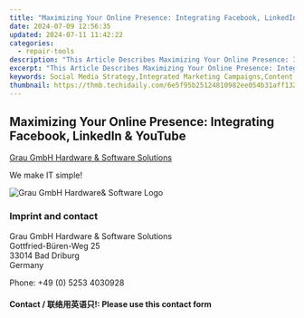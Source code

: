 ```yaml
---
title: "Maximizing Your Online Presence: Integrating Facebook, LinkedIn & YouTube"
date: 2024-07-09 12:56:35
updated: 2024-07-11 11:42:22
categories:
  - repair-tools
description: "This Article Describes Maximizing Your Online Presence: Integrating Facebook, LinkedIn & YouTube"
excerpt: "This Article Describes Maximizing Your Online Presence: Integrating Facebook, LinkedIn & YouTube"
keywords: Social Media Strategy,Integrated Marketing Campaigns,Content Creation for Social Platforms,Cross-Platform Advertising Strategies,LinkedIn Marketing Tips,Facebook Advertising Techniques,YouTube Content Optimization
thumbnail: https://thmb.techidaily.com/6e5f95b25124810982ee054b31aff132061c491b9479b9ba216941d7d9600153.jpg
---
```


## Maximizing Your Online Presence: Integrating Facebook, LinkedIn & YouTube

[Grau GmbH Hardware & Software Solutions](https://main.grauonline.de/)

We make IT simple!

![Grau GmbH Hardware& Software Logo](https://main.grauonline.de/wp-content/uploads/2021/05/output-onlinepngtools.png)

### Imprint and contact

 Grau GmbH Hardware & Software Solutions  
 Gottfried-Büren-Weg 25  
 33014 Bad Driburg  
 Germany

Phone: +49 (0) 5253 4030928

#### Contact / 联络用英语只!: Please use this contact form

<ins class="adsbygoogle"
     style="display:block"
     data-ad-format="autorelaxed"
     data-ad-client="ca-pub-7571918770474297"
     data-ad-slot="1223367746"></ins>



<ins class="adsbygoogle"
     style="display:block"
     data-ad-client="ca-pub-7571918770474297"
     data-ad-slot="8358498916"
     data-ad-format="auto"
     data-full-width-responsive="true"></ins>
